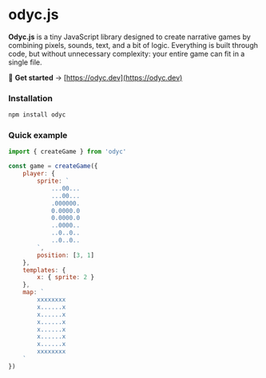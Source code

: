 # odyc.js

**Odyc.js** is a tiny JavaScript library designed to create narrative games by combining pixels, sounds, text, and a bit of logic.
Everything is built through code, but without unnecessary complexity: your entire game can fit in a single file.

🔗 **Get started** → [https://odyc.dev](https://odyc.dev)

### Installation

```bash
npm install odyc
```

### Quick example

```js
import { createGame } from 'odyc'

const game = createGame({
	player: {
		sprite: `
			...00...
			...00...
			.000000.
			0.0000.0
			0.0000.0
			..0000..
			..0..0..
			..0..0..
		`,
		position: [3, 1]
	},
	templates: {
		x: { sprite: 2 }
	},
	map: `
		xxxxxxxx
		x......x
		x......x
		x......x
		x......x
		x......x
		x......x
		xxxxxxxx
	`
})
```
